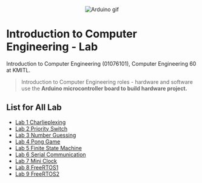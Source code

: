 <p align="center">
 <img src="https://media.giphy.com/media/mFDWuDppjQJjite6FS/giphy.gif" alt="Arduino gif"/>
</p>
 
# Introduction to Computer Engineering - Lab
Introduction to Computer Engineering (01076101), Computer Engineering 60 at KMITL.

> Introduction to Computer Engineering roles - hardware and software use the **Arduino microcontroller board to build hardware project.**

## List for All Lab
- [Lab 1 Charlieplexing](lab-1)
- [Lab 2 Priority Switch](lab-2)
- [Lab 3 Number Guessing](lab-3)
- [Lab 4 Pong Game](lab-4)
- [Lab 5 Finite State Machine](lab-5)
- [Lab 6 Serial Communication](lab-6)
- [Lab 7 Mini Clock](lab-7)
- [Lab 8 FreeRTOS1](lab-8)
- [Lab 9 FreeRTOS2](lab-9)
